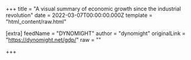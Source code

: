 
+++
title = "A visual summary of economic growth since the industrial revolution"
date = 2022-03-07T00:00:00.000Z
template = "html_content/raw.html"

[extra]
feedName = "DYNOMIGHT"
author = "dynomight"
originalLink = "https://dynomight.net/gdp/"
raw = ""

+++

